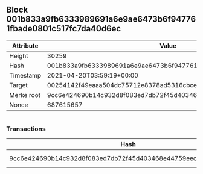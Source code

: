 ## Block 001b833a9fb6333989691a6e9ae6473b6f947761fbade0801c517fc7da40d6ec

Attribute | Value
--- | ---
Height | 30259
Hash | 001b833a9fb6333989691a6e9ae6473b6f947761fbade0801c517fc7da40d6ec
Timestamp | 2021-04-20T03:59:19+00:00
Target | 00254142f49eaaa504dc75712e8378ad5316cbcead634704b3734b6271167cc4
Merke root | 9cc6e424690b14c932d8f083ed7db72f45d403468e44759eec8a000cfa5c3bcb
Nonce | 687615657

```

```

### Transactions

Hash | Amount
--- | ---
[9cc6e424690b14c932d8f083ed7db72f45d403468e44759eec8a000cfa5c3bcb](9cc6e424690b14c932d8f083ed7db72f45d403468e44759eec8a000cfa5c3bcb.md) | 10.00000000 SKEPTI 
